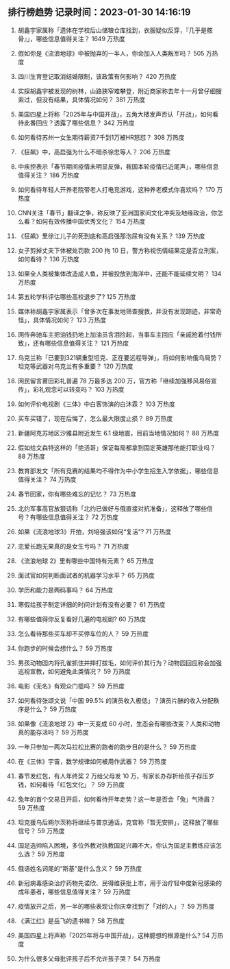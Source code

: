 
## 排行榜趋势 记录时间：2023-01-30 14:16:19
  
  1. 胡鑫宇家属称「遗体在学校后山储粮仓库找到，衣服疑似反穿，『几乎是骸骨』」，哪些信息值得关注？ 1649 万热度
    
  2. 假如你是《流浪地球》中被抛弃的一半人，你会加入人类叛军吗？ 505 万热度
    
  3. 四川生育登记取消结婚限制，该政策有何影响？ 420 万热度
    
  4. 实探胡鑫宇被发现的树林，山路狭窄难攀登，附近商家称去年十一月曾仔细搜索过，但没有结果，具体情况如何？ 381 万热度
    
  5. 美国四星上将称「2025年与中国开战」，五角大楼发声否认「开战」，如何看待此番回应？透露了哪些信息？ 342 万热度
    
  6. 如何看待苏州一女生期待薪资7千到1万被HR怒怼？ 308 万热度
    
  7. 《狂飙》中，高启强为什么不暗杀徐忠等人？ 206 万热度
    
  8. 中疾控表示「春节期间疫情未明显反弹，我国本轮疫情已近尾声」，哪些信息值得关注？ 186 万热度
    
  9. 如何看待年轻人开养老院带老人打电竞游戏，这种养老模式你喜欢吗？ 170 万热度
    
  10. CNN关注「春节」翻译之争，称反映了亚洲国家间文化冲突及地缘政治，你怎么看？如何有效传播中国优秀文化？ 154 万热度
    
  11. 《狂飙》里徐江儿子的死到底和高启强那泡尿有没有关系？ 139 万热度
    
  12. 女子剪掉丈夫下体被处罚款 200 拘 10 日，警方称视伤情结果定是否立刑案，如何看待？ 136 万热度
    
  13. 如果全人类被集体改造成人鱼，并被投放到海洋中，还能不能延续文明？ 134 万热度
    
  14. 第五轮学科评估哪些高校退步了? 125 万热度
    
  15. 媒体称胡鑫宇家属表示「曾多次在事发地筛查搜救，并没有发现踪迹，非常奇怪」，具体情况如何？ 123 万热度
    
  16. 网传奔驰车主把油钱扔地上加油员含泪捡起，当事车主回应「亲戚抢着付钱所致」，还有哪些信息值得关注？ 121 万热度
    
  17. 乌克兰称「已要到321辆重型坦克、正在要远程导弹」，将如何影响俄乌局势？坦克等武器对乌克兰有多重要？ 120 万热度
    
  18. 网民留言莆田彩礼普遍 78 万最多达 200 万，官方称「继续加强移风易俗宣传」，彩礼观念可以转变吗？ 103 万热度
    
  19. 如何评价电视剧《三体》中白客饰演的白沐霖？ 103 万热度
    
  20. 买车买错了，现在后悔了，怎么最大限度止损？ 89 万热度
    
  21. 新疆阿克苏地区沙雅县附近发生 6.1 级地震，目前当地情况如何？ 88 万热度
    
  22. 假如给文森特这样的「绝活哥」保证每局都拿到固定英雄那他能打职业吗？ 88 万热度
    
  23. 教育部发文「所有竞赛的结果均不得作为中小学生招生入学依据」，哪些信息值得关注？ 74 万热度
    
  24. 春节回家，你有哪些难忘的记忆？ 73 万热度
    
  25. 北约军事高官放狠话称「北约已做好与俄直接对抗准备」，这释放了哪些信号？有哪些信息值得关注？ 72 万热度
    
  26. 如果《流浪地球3》开拍，刘培强该如何“复活”? 71 万热度
    
  27. 恋爱长跑无果真的是女生亏吗？ 71 万热度
    
  28. 《流浪地球 2》里有哪些中国特有元素？ 65 万热度
    
  29. 面试官如何判断面试者的机器学习水平？ 65 万热度
    
  30. 学历和能力是两码事吗？ 64 万热度
    
  31. 寒假给孩子制定详细的时间计划有没有必要？ 61 万热度
    
  32. 有哪些值得你反复看好几遍的电视剧? 60 万热度
    
  33. 怎么看待那些买车却不买停车位的人？ 59 万热度
    
  34. 你跑步的时候会想什么？ 59 万热度
    
  35. 男孩动物园内将孔雀抓住并摔打拔毛，如何评价其行为？动物园回应称会加强巡视宣教，如何避免此类情况？ 59 万热度
    
  36. 电影《无名》有观众门槛吗？ 59 万热度
    
  37. 如何看待张颂文说「中国 99.5% 的演员收入极低」？演员片酬的收入分配秩序是什么？ 59 万热度
    
  38. 如果像《流浪地球 2》中一天变成 60 小时，生态会有哪些改变？人类和动物真的能存活吗？ 59 万热度
    
  39. 一年只参加一两次马拉松比赛的跑者的跑步目的是什么？ 59 万热度
    
  40. 在《三体》宇宙，数学规律如何被用作武器？ 59 万热度
    
  41. 春节发红包，有人年终奖 2 万给父母发 10 万，有家长办存折给孩子存压岁钱，如何看待「红包文化」？ 59 万热度
    
  42. 兔年的首个交易日开启，如何看待开年走势？这一年是否会「兔」气扬眉？ 59 万热度
    
  43. 坦克援乌后朔尔茨称将继续与普京通话，克宫称「暂无安排」，这释放了哪些信号？ 59 万热度
    
  44. 国足选帅陷入困境，多位外教对执教国足兴趣不大，你认为国足主教练应该怎么选？ 59 万热度
    
  45. 俄语姓名词尾的“斯基”是什么含义？ 59 万热度
    
  46. 新冠病毒感染治疗药物先诺欣、民得维获批上市，用于治疗轻中度新冠感染的成年患者，哪些信息值得关注？ 59 万热度
    
  47. 疫情放开之后，另一半的哪些表现让你庆幸找到了「对的人」？ 59 万热度
    
  48. 《满江红》是岳飞的遗书嘛？ 58 万热度
    
  49. 美国四星上将声称「2025年将与中国开战」，这种臆想的根源是什么? 54 万热度
    
  50. 为什么很多父母批评孩子后不允许孩子哭？ 54 万热度
    